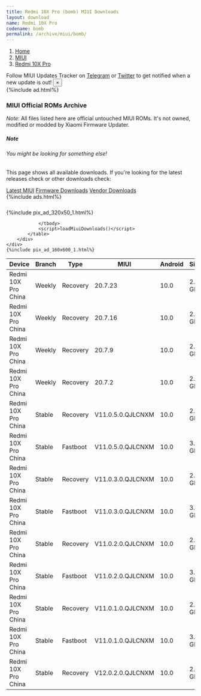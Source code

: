 ```yaml
---
title: Redmi 10X Pro (bomb) MIUI Downloads
layout: download
name: Redmi 10X Pro
codename: bomb
permalink: /archive/miui/bomb/
---
```

<nav aria-label="breadcrumb">
    <ol class="breadcrumb">
        <li class="breadcrumb-item"><a href="/">Home</a></li>
        <li class="breadcrumb-item"><a href="/miui/">MIUI</a></li>
        <li class="breadcrumb-item active" aria-current="page"><a href="/miui/bomb/">Redmi 10X Pro</a></li>
    </ol>
</nav>
<div class="alert alert-primary alert-dismissible fade show" role="alert">
    Follow MIUI Updates Tracker on <a href="https://t.me/MIUIUpdatesTracker" class="alert-link">Telegram</a>
     or <a href="https://twitter.com/MiFwUpdater" class="alert-link">Twitter</a> to get notified when a new update is out!
    <button type="button" class="close" data-dismiss="alert" aria-label="Close">
        <span aria-hidden="true">&times;</span>
    </button>
</div>
{%include ad.html%}

### MIUI Official ROMs Archive
*Note*: All files listed here are official untouched MIUI ROMs. It's not owned, modified or modded by Xiaomi Firmware Updater.
<div class="card">
  <div class="card-body">
    <h5 class="card-title">Note</h5>
    <h6 class="card-subtitle mb-2 text-muted">You might be looking for something else!</h6>
    <p class="card-text">This page shows all available downloads.
     If you're looking for the latest releases check or other downloads check:</p>
    <a href="/miui/bomb/" class="card-link">Latest MIUI</a>
    <a href="/firmware/bomb/" class="card-link">Firmware Downloads</a>
    <a href="/vendor/bomb/" class="card-link">Vendor Downloads</a>
  </div>
</div>
{%include ads.html%}
<div class="row justify-content-center">
    <div class="col-10">
        <div class="table-responsive-md" style="margin-top: 25px;">
            {%include pix_ad_320x50_1.html%}
            <table id="miui" class="display dt-responsive nowrap compact table table-striped table-hover table-sm">
                <thead class="thead-dark">
                    <tr>
                        <th data-ref="device">Device</th>
                        <th data-ref="branch">Branch</th>
                        <th data-ref="type">Type</th>
                        <th data-ref="miui">MIUI</th>
                        <th data-ref="android">Android</th>
                        <th data-ref="size">Size</th>
                        <th data-ref="size">Date</th>
                        <th data-ref="link">Link</th>
                    </tr>
                </thead>
                <tbody>
                <tr><td>Redmi 10X Pro China</td><td>Weekly</td><td>Recovery</td><td>20.7.23</td><td>10.0</td><td>2.7 GB</td><td>2020-07-23</td><td><a href="/miui/bomb/weekly/20.7.23/">Download</a></td></tr>
<tr><td>Redmi 10X Pro China</td><td>Weekly</td><td>Recovery</td><td>20.7.16</td><td>10.0</td><td>2.7 GB</td><td>2020-07-16</td><td><a href="/miui/bomb/weekly/20.7.16/">Download</a></td></tr>
<tr><td>Redmi 10X Pro China</td><td>Weekly</td><td>Recovery</td><td>20.7.9</td><td>10.0</td><td>2.7 GB</td><td>2020-07-09</td><td><a href="/miui/bomb/weekly/20.7.9/">Download</a></td></tr>
<tr><td>Redmi 10X Pro China</td><td>Weekly</td><td>Recovery</td><td>20.7.2</td><td>10.0</td><td>2.7 GB</td><td>2020-07-02</td><td><a href="/miui/bomb/weekly/20.7.2/">Download</a></td></tr>
<tr><td>Redmi 10X Pro China</td><td>Stable</td><td>Recovery</td><td>V11.0.5.0.QJLCNXM</td><td>10.0</td><td>2.4 GB</td><td>2020-06-30</td><td><a href="/miui/bomb/stable/V11.0.5.0.QJLCNXM/">Download</a></td></tr>
<tr><td>Redmi 10X Pro China</td><td>Stable</td><td>Fastboot</td><td>V11.0.5.0.QJLCNXM</td><td>10.0</td><td>3.5 GB</td><td>2020-06-28</td><td><a href="/miui/bomb/stable/V11.0.5.0.QJLCNXM/">Download</a></td></tr>
<tr><td>Redmi 10X Pro China</td><td>Stable</td><td>Recovery</td><td>V11.0.3.0.QJLCNXM</td><td>10.0</td><td>2.3 GB</td><td>2020-06-05</td><td><a href="/miui/bomb/stable/V11.0.3.0.QJLCNXM/">Download</a></td></tr>
<tr><td>Redmi 10X Pro China</td><td>Stable</td><td>Fastboot</td><td>V11.0.3.0.QJLCNXM</td><td>10.0</td><td>3.3 GB</td><td>2020-06-03</td><td><a href="/miui/bomb/stable/V11.0.3.0.QJLCNXM/">Download</a></td></tr>
<tr><td>Redmi 10X Pro China</td><td>Stable</td><td>Recovery</td><td>V11.0.2.0.QJLCNXM</td><td>10.0</td><td>2.3 GB</td><td>2020-06-04</td><td><a href="/miui/bomb/stable/V11.0.2.0.QJLCNXM/">Download</a></td></tr>
<tr><td>Redmi 10X Pro China</td><td>Stable</td><td>Fastboot</td><td>V11.0.2.0.QJLCNXM</td><td>10.0</td><td>3.2 GB</td><td>2020-05-30</td><td><a href="/miui/bomb/stable/V11.0.2.0.QJLCNXM/">Download</a></td></tr>
<tr><td>Redmi 10X Pro China</td><td>Stable</td><td>Recovery</td><td>V11.0.1.0.QJLCNXM</td><td>10.0</td><td>2.3 GB</td><td>2020-05-27</td><td><a href="/miui/bomb/stable/V11.0.1.0.QJLCNXM/">Download</a></td></tr>
<tr><td>Redmi 10X Pro China</td><td>Stable</td><td>Fastboot</td><td>V11.0.1.0.QJLCNXM</td><td>10.0</td><td>3.2 GB</td><td>2020-05-21</td><td><a href="/miui/bomb/stable/V11.0.1.0.QJLCNXM/">Download</a></td></tr>
<tr><td>Redmi 10X Pro China</td><td>Stable</td><td>Recovery</td><td>V12.0.2.0.QJLCNXM</td><td>10.0</td><td>2.6 GB</td><td>2020-07-22</td><td><a href="/miui/bomb/stable/V12.0.2.0.QJLCNXM/">Download</a></td></tr>

                </tbody>
                <script>loadMiuiDownloads()</script>
            </table>
        </div>
    </div>
    {%include pix_ad_160x600_1.html%}
</div>
